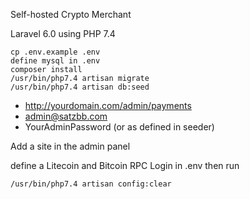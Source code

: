 Self-hosted Crypto Merchant

Laravel 6.0 using PHP 7.4
```
cp .env.example .env
define mysql in .env
composer install
/usr/bin/php7.4 artisan migrate
/usr/bin/php7.4 artisan db:seed
```
- http://yourdomain.com/admin/payments
- admin@satzbb.com
- YourAdminPassword (or as defined in seeder)

Add a site in the admin panel

define a Litecoin and Bitcoin RPC Login in .env then run 

```
/usr/bin/php7.4 artisan config:clear
```
